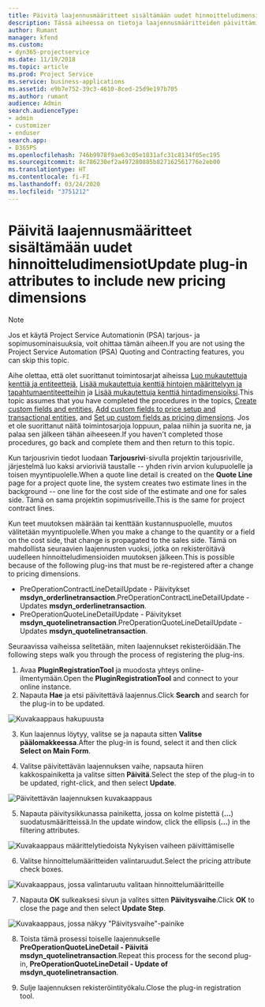 ```yaml
---
title: Päivitä laajennusmääritteet sisältämään uudet hinnoitteludimensiot
description: Tässä aiheessa on tietoja laajennusmääritteiden päivittämisestä hinnoitteludimensioille.
author: Rumant
manager: kfend
ms.custom:
- dyn365-projectservice
ms.date: 11/19/2018
ms.topic: article
ms.prod: Project Service
ms.service: business-applications
ms.assetid: e9b7e752-39c3-4610-8ced-25d9e197b705
ms.author: rumant
audience: Admin
search.audienceType:
- admin
- customizer
- enduser
search.app:
- D365PS
ms.openlocfilehash: 746b9978f9ae63c05e1031afc31c8134f05ec195
ms.sourcegitcommit: 8c786230ef2a497280885b827162561776e2eb00
ms.translationtype: HT
ms.contentlocale: fi-FI
ms.lasthandoff: 03/24/2020
ms.locfileid: "3751212"
---
```

# <a name="update-plug-in-attributes-to-include-new-pricing-dimensions"></a><span data-ttu-id="f3222-103">Päivitä laajennusmääritteet sisältämään uudet hinnoitteludimensiot</span><span class="sxs-lookup"><span data-stu-id="f3222-103">Update plug-in attributes to include new pricing dimensions</span></span>

> [!NOTE]
> <span data-ttu-id="f3222-104">Jos et käytä Project Service Automationin (PSA) tarjous- ja sopimusominaisuuksia, voit ohittaa tämän aiheen.</span><span class="sxs-lookup"><span data-stu-id="f3222-104">If you are not using the Project Service Automation (PSA) Quoting and Contracting features, you can skip this topic.</span></span>

<span data-ttu-id="f3222-105">Aihe olettaa, että olet suorittanut toimintosarjat aiheissa [Luo mukautettuja kenttiä ja entiteettejä](create-custom-fields-entities.md), [Lisää mukautettuja kenttiä hintojen määrittelyyn ja tapahtumaentiteetteihin](field-references.md) ja [Lisää mukautettuja kenttiä hintadimensioiksi](set-up-pricing-dimensions.md).</span><span class="sxs-lookup"><span data-stu-id="f3222-105">This topic assumes that you have completed the procedures in the topics, [Create custom fields and entities](create-custom-fields-entities.md), [Add custom fields to price setup and transactional entities](field-references.md), and [Set up custom fields as pricing dimensions](set-up-pricing-dimensions.md).</span></span> <span data-ttu-id="f3222-106">Jos et ole suorittanut näitä toimintosarjoja loppuun, palaa niihin ja suorita ne, ja palaa sen jälkeen tähän aiheeseen.</span><span class="sxs-lookup"><span data-stu-id="f3222-106">If you haven't completed those procedures, go back and complete them and then return to this topic.</span></span>

<span data-ttu-id="f3222-107">Kun tarjousrivin tiedot luodaan **Tarjousrivi**-sivulla projektin tarjousriville, järjestelmä luo kaksi arvioriviä taustalle -- yhden rivin arvion kulupuolelle ja toisen myyntipuolelle.</span><span class="sxs-lookup"><span data-stu-id="f3222-107">When a quote line detail is created on the **Quote Line** page for a project quote line, the system creates two estimate lines in the background -- one line for the cost side of the estimate and one for sales side.</span></span> <span data-ttu-id="f3222-108">Tämä on sama projektin sopimusriveille.</span><span class="sxs-lookup"><span data-stu-id="f3222-108">This is the same  for project contract lines.</span></span>

<span data-ttu-id="f3222-109">Kun teet muutoksen määrään tai kenttään kustannuspuolelle, muutos välitetään myyntipuolelle.</span><span class="sxs-lookup"><span data-stu-id="f3222-109">When you make a change to the quantity or a field on the cost side, that change is propagated to the sales side.</span></span> <span data-ttu-id="f3222-110">Tämä on mahdollista seuraavien laajennusten vuoksi, jotka on rekisteröitävä uudelleen hinnoitteludimensioiden muutoksen jälkeen.</span><span class="sxs-lookup"><span data-stu-id="f3222-110">This is possible because of the following plug-ins that must be re-registered after a change to pricing dimensions.</span></span>

- <span data-ttu-id="f3222-111">PreOperationContractLineDetailUpdate - Päivitykset **msdyn_orderlinetransaction**.</span><span class="sxs-lookup"><span data-stu-id="f3222-111">PreOperationContractLineDetailUpdate - Updates **msdyn_orderlinetransaction**.</span></span>
- <span data-ttu-id="f3222-112">PreOperationQuoteLineDetailUpdate - Päivitykset **msdyn_quotelinetransaction**.</span><span class="sxs-lookup"><span data-stu-id="f3222-112">PreOperationQuoteLineDetailUpdate - Updates **msdyn_quotelinetransaction**.</span></span>

<span data-ttu-id="f3222-113">Seuraavissa vaiheissa selitetään, miten laajennukset rekisteröidään.</span><span class="sxs-lookup"><span data-stu-id="f3222-113">The following steps walk you through the process of registering the plug-ins.</span></span>

1. <span data-ttu-id="f3222-114">Avaa **PluginRegistrationTool** ja muodosta yhteys online-ilmentymään.</span><span class="sxs-lookup"><span data-stu-id="f3222-114">Open the **PluginRegistrationTool** and connect to your online instance.</span></span>
2. <span data-ttu-id="f3222-115">Napauta **Hae** ja etsi päivitettävä laajennus.</span><span class="sxs-lookup"><span data-stu-id="f3222-115">Click **Search** and search for the plug-in to be updated.</span></span>

 ![Kuvakaappaus hakupuusta](media/PRT-1.png)

3. <span data-ttu-id="f3222-117">Kun laajennus löytyy, valitse se ja napauta sitten **Valitse päälomakkeessa**.</span><span class="sxs-lookup"><span data-stu-id="f3222-117">After the plug-in is found, select it and then click **Select on Main Form**.</span></span>

4. <span data-ttu-id="f3222-118">Valitse päivitettävän laajennuksen vaihe, napsauta hiiren kakkospainiketta ja valitse sitten **Päivitä**.</span><span class="sxs-lookup"><span data-stu-id="f3222-118">Select the step of the plug-in to be updated, right-click, and then select **Update**.</span></span>

 ![Päivitettävän laajennuksen kuvakaappaus](media/PRT-2.png)
 
5. <span data-ttu-id="f3222-120">Napauta päivitysikkunassa painiketta, jossa on kolme pistettä (**...**) suodatusmääritteissä.</span><span class="sxs-lookup"><span data-stu-id="f3222-120">In the update window, click the ellipsis (**...**) in the filtering attributes.</span></span>

 ![Kuvakaappaus määrittelytiedoista Nykyisen vaiheen päivittämiselle](media/PRT-3.png)
 
6. <span data-ttu-id="f3222-122">Valitse hinnoittelumääritteiden valintaruudut.</span><span class="sxs-lookup"><span data-stu-id="f3222-122">Select the pricing attribute check boxes.</span></span>

 ![Kuvakaappaus, jossa valintaruutu valitaan hinnoittelumääritteille](media/PRT-4.png)

7. <span data-ttu-id="f3222-124">Napauta **OK** sulkeaksesi sivun ja valites sitten **Päivitysvaihe**.</span><span class="sxs-lookup"><span data-stu-id="f3222-124">Click **OK** to close the page and then select **Update Step**.</span></span>

 ![Kuvakaappaus, jossa näkyy "Päivitysvaihe"-painike](media/PRT-5.png)
 
8. <span data-ttu-id="f3222-126">Toista tämä prosessi toiselle laajennukselle **PreOperationQuoteLineDetail - Päivitä msdyn_quotelinetransaction**.</span><span class="sxs-lookup"><span data-stu-id="f3222-126">Repeat this process for the second plug-in, **PreOperationQuoteLineDetail - Update of msdyn_quotelinetransaction**.</span></span>

9. <span data-ttu-id="f3222-127">Sulje laajennuksen rekisteröintityökalu.</span><span class="sxs-lookup"><span data-stu-id="f3222-127">Close the plug-in registration tool.</span></span>

